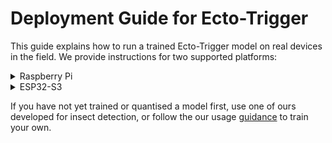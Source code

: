 # Deployment Guide for Ecto-Trigger

This guide explains how to run a trained Ecto-Trigger model on real devices in the field. We provide instructions for two supported platforms: 

<details> <summary>Raspberry Pi</summary>

To execute the models on Raspberry Pi systems, you can choose to use the Tensorflow or TFLite runtime (reccomended). To use the TFLite runtime, check out the guidance [here](https://ai.google.dev/edge/litert/microcontrollers/python). Basic steps:

(On RPi)
```
python3 -m pip install tflite-runtime
```

Using Python, you can execute a quantised inference: 
```
import numpy as np
from tflite_model_runner import TFLiteModelRunner

q_model = TFLiteModelRunner.load_tflite_model("model_weights/8/quant/8_int8.tflite")

input_image_array = np.random.uniform(0, 255, size=(q_model.get_input_details()[0]["shape"][1:])).astype(np.uint8)
input_image_array = np.expand_dims(input_image_array, axis=0)

q_model.set_tensor(q_model.get_input_details()[0]["index"], input_image_array)
q_model.invoke()

output = q_model.get_tensor(q_model.get_output_details()[0]["index"])
print(output[0]) # remember that the output will be in confidence range 0-255
```

</details>

<details>
  <summary>ESP32-S3</summary>

So far, we have found success deploying Ecto-Trigger to ESP32-S3 devices using the [ESP-NN library](https://github.com/espressif/esp-nn) to accelerate inference time for TFLite models. This is a much more involved process and requires quite a lot of background research and debugging. We hope to provide a library for this in the future to make things easier. For now, here are basic steps we took to enable this. 

\### Development Environment

First you must set up a development environment which allows you to compile and run code for Espressive devices. Follow the [guidance from Espressive](https://docs.espressif.com/projects/esp-idf/en/stable/esp32s3/get-started/index.html) to get the esp idf. Details are given below for Ubuntu users:

Dependencies:

```
sudo apt-get install git wget flex bison gperf python3 python3-pip python3-venv cmake ninja-build ccache libffi-dev libssl-dev dfu-util libusb-1.0-0
```
Download
```
mkdir -p ~/esp
cd ~/esp
git clone -b v5.4 --recursive https://github.com/espressif/esp-idf.git
```
Install 
```
cd ~/esp/esp-idf
./install.sh esp32s3

```
\### Using the idf

First, set environment variabes:
```
. $HOME/esp/esp-idf/export.sh
```
This ensures the `IDF_PATH` environment variable is set, allowing you to use `idf.py`. You must do this each time you open a new shell. 

\### Person detection
Espressive already provide an example which runs a person detection neural network in thier code, we can modify this to run our own models. 

Get the example code:
```
cd ~/esp
cp -r $IDF_PATH/examples/get-started/person_detection .
```

Configure the project: 
```
cd ~/esp/hello_world
idf.py set-target esp32s3
idf.py menuconfig
```
A menu will now appear, allowing you to control the configuration of the ESP32-S3. It is important to enable PSRAM here as the Ecto-Trigger models are larger than can be allocated in the standard amount of SRAM on ESP32-S3. In the future, it would be interesting to reduce model sizes such that this isn't required. To enable the PSRAM, follow instructions [here](https://docs.espressif.com/projects/esp-idf/en/release-v4.4/esp32s3/api-guides/flash_psram_config.html): "Enable the CONFIG_ESP32S3_SPIRAM_SUPPORT under Component config / ESP32-S3-Specific menu.". 

Next, give the project a build and flash it to the plugged in board to ensure there are no issues:
```
idf.py build
idf.py flash
```
You can also check the output to see runtime errors or programme outputs
```
idf.py monitor
```

\### Modification
All being well, we can modify the `person_detection` code for use with Ecto-Trigger models. First, parse the quantised `.tflite` models into C data arrays.
```
xxd -i /path/to/model.tflite > model.cc
```
You also have to make a C header file for this. To make things easier, we provide these header files and C data arrays for our trained models in the [model_weights](../model_weights/) directory (e.g. `model_weights/8/quant/8_model_data.cc` or `.h`). 

Add these files to the `main` directory, all the modifications will be in here. 

Finally, replace the `main_functions.cc` file with our modified one provided [here](./esp32s3), and do the same for `CMakeLists.txt`. This concludes the modifications, the programme will now execute one of the Eco-Trigger models. 

You can build the code with the model that you want using:
```
idf.py build -DMODEL=<number>
idf.py flash
idf.py monitor
```
Finally, setting up the camera compatibility will be different depending on the development board configuration. You may have to look at the pinout and modify `app_camera_esp.h`, we have provided ours for reference. The following config worked for us:
```
#define CAMERA_MODULE_NAME "ESP-S3-EYE"
#define CAMERA_PIN_PWDN -1
#define CAMERA_PIN_RESET 18 //-1

#define CAMERA_PIN_VSYNC 6
#define CAMERA_PIN_HREF 7
#define CAMERA_PIN_PCLK 13
#define CAMERA_PIN_XCLK 14

#define CAMERA_PIN_SIOD 4
#define CAMERA_PIN_SIOC 5

#define CAMERA_PIN_D0 11
#define CAMERA_PIN_D1 9
#define CAMERA_PIN_D2 8
#define CAMERA_PIN_D3 10
#define CAMERA_PIN_D4 12
#define CAMERA_PIN_D5 17 //18
#define CAMERA_PIN_D6 16 //17
#define CAMERA_PIN_D7 15 //16
```
</details>

If you have not yet trained or quantised a model first, use one of ours developed for insect detection, or follow the our usage [guidance](guides/usage.md) to train your own. 




